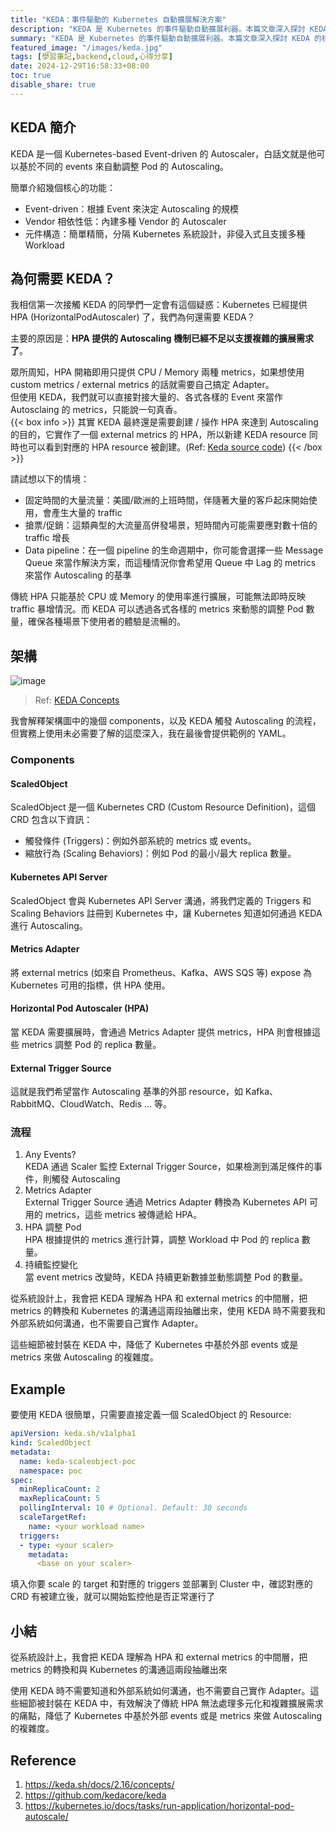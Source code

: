 ```yaml
---
title: "KEDA：事件驅動的 Kubernetes 自動擴展解決方案"
description: "KEDA 是 Kubernetes 的事件驅動自動擴展利器。本篇文章深入探討 KEDA 的核心功能、適用場景、配置範例，以滿足現代應用的擴展需求。"
summary: "KEDA 是 Kubernetes 的事件驅動自動擴展利器。本篇文章深入探討 KEDA 的核心功能、適用場景、配置範例，以滿足現代應用的擴展需求。"
featured_image: "/images/keda.jpg"
tags: [學習筆記,backend,cloud,心得分享]
date: 2024-12-29T16:58:33+08:00
toc: true
disable_share: true
---
```


## KEDA 簡介

KEDA 是一個 Kubernetes-based Event-driven 的 Autoscaler，白話文就是他可以基於不同的 events 來自動調整 Pod 的 Autoscaling。

簡單介紹幾個核心的功能：
- Event-driven：根據 Event 來決定 Autoscaling 的規模
- Vendor 相依性低：內建多種 Vendor 的 Autoscaler
- 元件構造：簡單精簡，分隔 Kubernetes 系統設計，非侵入式且支援多種 Workload

## 為何需要 KEDA？

我相信第一次接觸 KEDA 的同學們一定會有這個疑惑：Kubernetes 已經提供 HPA (HorizontalPodAutoscaler) 了，我們為何還需要 KEDA？  

主要的原因是：**HPA 提供的 Autoscaling 機制已經不足以支援複雜的擴展需求了**。  

眾所周知，HPA 開箱即用只提供 CPU / Memory 兩種 metrics，如果想使用 custom metrics / external metrics 的話就需要自己搞定 Adapter。  
但使用 KEDA，我們就可以直接對接大量的、各式各樣的 Event 來當作 Autosclaing 的 metrics，只能說一句真香。  
{{< box info >}}
其實 KEDA 最終還是需要創建 / 操作 HPA 來達到 Autoscaling 的目的，它實作了一個 external metrics 的 HPA，所以新建 KEDA resource 同時也可以看到對應的 HPA resource 被創建。(Ref: [Keda source code](https://github.com/kedacore/keda/blob/87158f3dae1d08ddb897079aa42d89c31fc4861c/controllers/keda/scaledobject_controller.go#L290-L291))
{{< /box >}}

請試想以下的情境：
- 固定時間的大量流量：美國/歐洲的上班時間，伴隨著大量的客戶起床開始使用，會產生大量的 traffic
- 搶票/促銷：這類典型的大流量高併發場景，短時間內可能需要應對數十倍的 traffic 增長
- Data pipeline：在一個 pipeline 的生命週期中，你可能會選擇一些 Message Queue 來當作解決方案，而這種情況你會希望用 Queue 中 Lag 的 metrics 來當作 Autoscaling 的基準

傳統 HPA 只能基於 CPU 或 Memory 的使用率進行擴展，可能無法即時反映 traffic 暴增情況。而 KEDA 可以透過各式各樣的 metrics 來動態的調整 Pod 數量，確保各種場景下使用者的體驗是流暢的。

## 架構

![image](https://i.imgur.com/LKVjpcW.png)
> Ref: [KEDA Concepts](https://keda.sh/docs/2.16/concepts/)

我會解釋架構圖中的幾個 components，以及 KEDA 觸發 Autoscaling 的流程，但實務上使用未必需要了解的這麼深入，我在最後會提供範例的 YAML。

### Components

#### ScaledObject
ScaledObject 是一個 Kubernetes CRD (Custom Resource Definition)，這個 CRD 包含以下資訊：
- 觸發條件 (Triggers)：例如外部系統的 metrics 或 events。
- 縮放行為 (Scaling Behaviors)：例如 Pod 的最小/最大 replica 數量。

#### Kubernetes API Server
ScaledObject 會與 Kubernetes API Server 溝通，將我們定義的 Triggers 和 Scaling Behaviors 註冊到 Kubernetes 中，讓 Kubernetes 知道如何通過 KEDA 進行 Autoscaling。

#### Metrics Adapter
將 external metrics (如來自 Prometheus、Kafka、AWS SQS 等) expose 為 Kubernetes 可用的指標，供 HPA 使用。

#### Horizontal Pod Autoscaler (HPA)
當 KEDA 需要擴展時，會通過 Metrics Adapter 提供 metrics，HPA 則會根據這些 metrics 調整 Pod 的 replica 數量。

#### External Trigger Source
這就是我們希望當作 Autoscaling 基準的外部 resource，如 Kafka、RabbitMQ、CloudWatch、Redis ... 等。

### 流程
1. Any Events?  
KEDA 通過 Scaler 監控 External Trigger Source，如果檢測到滿足條件的事件，則觸發 Autoscaling
2. Metrics Adapter  
External Trigger Source 通過 Metrics Adapter 轉換為 Kubernetes API 可用的 metrics，這些 metrics 被傳遞給 HPA。
3. HPA 調整 Pod  
HPA 根據提供的 metrics 進行計算，調整 Workload 中 Pod 的 replica 數量。
4. 持續監控變化  
當 event metrics 改變時，KEDA 持續更新數據並動態調整 Pod 的數量。

從系統設計上，我會把 KEDA 理解為 HPA 和 external metrics 的中間層，把 metrics 的轉換和 Kubernetes 的溝通這兩段抽離出來，使用 KEDA 時不需要我和外部系統如何溝通，也不需要自己實作 Adapter。

這些細節被封裝在 KEDA 中，降低了 Kubernetes 中基於外部 events 或是 metrics 來做 Autoscaling 的複雜度。

## Example
要使用 KEDA 很簡單，只需要直接定義一個 ScaledObject 的 Resource:
```yaml
apiVersion: keda.sh/v1alpha1
kind: ScaledObject
metadata:
  name: keda-scaleobject-poc
  namespace: poc
spec:
  minReplicaCount: 2
  maxReplicaCount: 5
  pollingInterval: 10 # Optional. Default: 30 seconds
  scaleTargetRef:
    name: <your workload name>
  triggers:
  - type: <your scaler>
    metadata:
      <base on your scaler>
```

填入你要 scale 的 target 和對應的 triggers 並部署到 Cluster 中，確認對應的 CRD 有被建立後，就可以開始監控他是否正常運行了

## 小結

從系統設計上，我會把 KEDA 理解為 HPA 和 external metrics 的中間層，把 metrics 的轉換和與 Kubernetes 的溝通這兩段抽離出來

使用 KEDA 時不需要知道和外部系統如何溝通，也不需要自己實作 Adapter。這些細節被封裝在 KEDA 中，有效解決了傳統 HPA 無法處理多元化和複雜擴展需求的痛點，降低了 Kubernetes 中基於外部 events 或是 metrics 來做 Autoscaling 的複雜度。

## Reference
1. https://keda.sh/docs/2.16/concepts/
2. https://github.com/kedacore/keda
3. https://kubernetes.io/docs/tasks/run-application/horizontal-pod-autoscale/